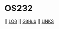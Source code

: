  # OS232
|| [LOG](https://github.com/fiardiel/os232/blob/main/TXT/mylog.txt) || [GitHub](https://github.com/fiardiel) || [LINKS](https://github.com/fiardiel/os232/blob/main/links.md)
